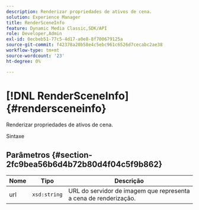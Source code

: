 ```yaml
---
description: Renderizar propriedades de ativos de cena.
solution: Experience Manager
title: RenderSceneInfo
feature: Dynamic Media Classic,SDK/API
role: Developer,Admin
exl-id: 0ecbeb51-77c5-4d17-a0e8-8f700679125a
source-git-commit: f42378a20b58e4c5ebc961c6526d7cecabc2ae38
workflow-type: tm+mt
source-wordcount: '23'
ht-degree: 0%

---
```


# [!DNL RenderSceneInfo]{#rendersceneinfo}

Renderizar propriedades de ativos de cena.

Sintaxe

## Parâmetros {#section-2fc9bea56b6d4b72b80d4f04c5f9b862}

| Nome | Tipo | Descrição |
|---|---|---|
| url | `xsd:string` | URL do servidor de imagem que representa a cena de renderização. |
